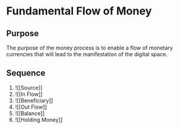 # Fundamental Flow of Money
## Purpose
The purpose of the money process is to enable a flow of monetary currencies that will lead to the manifestation of the digital space.

## Sequence
1. ![[Source]]
2. ![[In Flow]]
3. ![[Beneficiary]]
4. ![[Out Flow]]
5. ![[Balance]]
6. ![[Holding Money]]





